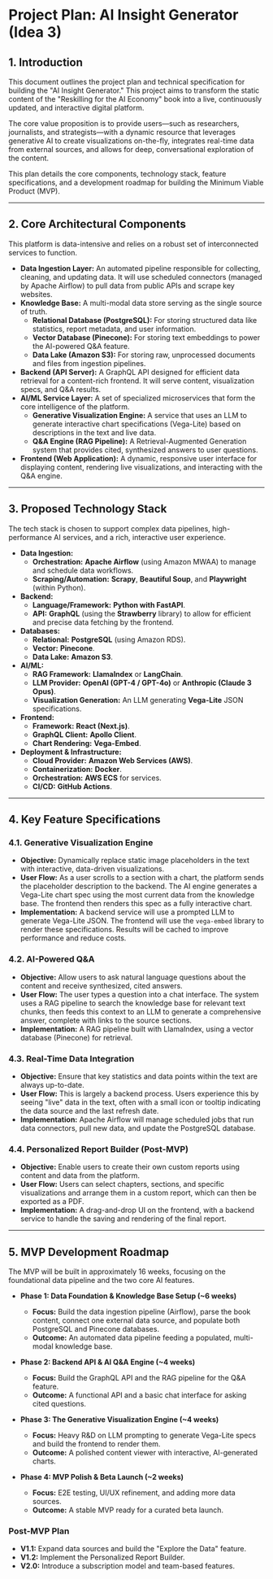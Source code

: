# Project Plan: AI Insight Generator (Idea 3)

## 1. Introduction

This document outlines the project plan and technical specification for building the "AI Insight Generator." This project aims to transform the static content of the "Reskilling for the AI Economy" book into a live, continuously updated, and interactive digital platform.

The core value proposition is to provide users—such as researchers, journalists, and strategists—with a dynamic resource that leverages generative AI to create visualizations on-the-fly, integrates real-time data from external sources, and allows for deep, conversational exploration of the content.

This plan details the core components, technology stack, feature specifications, and a development roadmap for building the Minimum Viable Product (MVP).

---

## 2. Core Architectural Components

This platform is data-intensive and relies on a robust set of interconnected services to function.

*   **Data Ingestion Layer:** An automated pipeline responsible for collecting, cleaning, and updating data. It will use scheduled connectors (managed by Apache Airflow) to pull data from public APIs and scrape key websites.  
*   **Knowledge Base:** A multi-modal data store serving as the single source of truth.  
    *   **Relational Database (PostgreSQL):** For storing structured data like statistics, report metadata, and user information.  
    *   **Vector Database (Pinecone):** For storing text embeddings to power the AI-powered Q&A feature.  
    *   **Data Lake (Amazon S3):** For storing raw, unprocessed documents and files from ingestion pipelines.  
*   **Backend (API Server):** A GraphQL API designed for efficient data retrieval for a content-rich frontend. It will serve content, visualization specs, and Q&A results.  
*   **AI/ML Service Layer:** A set of specialized microservices that form the core intelligence of the platform.  
    *   **Generative Visualization Engine:** A service that uses an LLM to generate interactive chart specifications (Vega-Lite) based on descriptions in the text and live data.  
    *   **Q&A Engine (RAG Pipeline):** A Retrieval-Augmented Generation system that provides cited, synthesized answers to user questions.  
*   **Frontend (Web Application):** A dynamic, responsive user interface for displaying content, rendering live visualizations, and interacting with the Q&A engine.

---

## 3. Proposed Technology Stack

The tech stack is chosen to support complex data pipelines, high-performance AI services, and a rich, interactive user experience.

*   **Data Ingestion:**  
    *   **Orchestration:** **Apache Airflow** (using Amazon MWAA) to manage and schedule data workflows.  
    *   **Scraping/Automation:** **Scrapy**, **Beautiful Soup**, and **Playwright** (within Python).  
*   **Backend:**  
    *   **Language/Framework:** **Python with FastAPI**.  
    *   **API:** **GraphQL** (using the **Strawberry** library) to allow for efficient and precise data fetching by the frontend.  
*   **Databases:**  
    *   **Relational:** **PostgreSQL** (using Amazon RDS).  
    *   **Vector:** **Pinecone**.  
    *   **Data Lake:** **Amazon S3**.  
*   **AI/ML:**  
    *   **RAG Framework:** **LlamaIndex** or **LangChain**.  
    *   **LLM Provider:** **OpenAI (GPT-4 / GPT-4o)** or **Anthropic (Claude 3 Opus)**.  
    *   **Visualization Generation:** An LLM generating **Vega-Lite** JSON specifications.  
*   **Frontend:**  
    *   **Framework:** **React (Next.js)**.  
    *   **GraphQL Client:** **Apollo Client**.  
    *   **Chart Rendering:** **Vega-Embed**.  
*   **Deployment & Infrastructure:**  
    *   **Cloud Provider:** **Amazon Web Services (AWS)**.  
    *   **Containerization:** **Docker**.  
    *   **Orchestration:** **AWS ECS** for services.  
    *   **CI/CD:** **GitHub Actions**.

---

## 4. Key Feature Specifications

### 4.1. Generative Visualization Engine  
*   **Objective:** Dynamically replace static image placeholders in the text with interactive, data-driven visualizations.  
*   **User Flow:** As a user scrolls to a section with a chart, the platform sends the placeholder description to the backend. The AI engine generates a Vega-Lite chart spec using the most current data from the knowledge base. The frontend then renders this spec as a fully interactive chart.  
*   **Implementation:** A backend service will use a prompted LLM to generate Vega-Lite JSON. The frontend will use the `vega-embed` library to render these specifications. Results will be cached to improve performance and reduce costs.

### 4.2. AI-Powered Q&A  
*   **Objective:** Allow users to ask natural language questions about the content and receive synthesized, cited answers.  
*   **User Flow:** The user types a question into a chat interface. The system uses a RAG pipeline to search the knowledge base for relevant text chunks, then feeds this context to an LLM to generate a comprehensive answer, complete with links to the source sections.  
*   **Implementation:** A RAG pipeline built with LlamaIndex, using a vector database (Pinecone) for retrieval.

### 4.3. Real-Time Data Integration  
*   **Objective:** Ensure that key statistics and data points within the text are always up-to-date.  
*   **User Flow:** This is largely a backend process. Users experience this by seeing "live" data in the text, often with a small icon or tooltip indicating the data source and the last refresh date.  
*   **Implementation:** Apache Airflow will manage scheduled jobs that run data connectors, pull new data, and update the PostgreSQL database.

### 4.4. Personalized Report Builder (Post-MVP)  
*   **Objective:** Enable users to create their own custom reports using content and data from the platform.  
*   **User Flow:** Users can select chapters, sections, and specific visualizations and arrange them in a custom report, which can then be exported as a PDF.  
*   **Implementation:** A drag-and-drop UI on the frontend, with a backend service to handle the saving and rendering of the final report.

---

## 5. MVP Development Roadmap

The MVP will be built in approximately 16 weeks, focusing on the foundational data pipeline and the two core AI features.

*   **Phase 1: Data Foundation & Knowledge Base Setup (~6 weeks)**  
    *   **Focus:** Build the data ingestion pipeline (Airflow), parse the book content, connect one external data source, and populate both PostgreSQL and Pinecone databases.  
    *   **Outcome:** An automated data pipeline feeding a populated, multi-modal knowledge base.

*   **Phase 2: Backend API & AI Q&A Engine (~4 weeks)**  
    *   **Focus:** Build the GraphQL API and the RAG pipeline for the Q&A feature.  
    *   **Outcome:** A functional API and a basic chat interface for asking cited questions.

*   **Phase 3: The Generative Visualization Engine (~4 weeks)**  
    *   **Focus:** Heavy R&D on LLM prompting to generate Vega-Lite specs and build the frontend to render them.  
    *   **Outcome:** A polished content viewer with interactive, AI-generated charts.

*   **Phase 4: MVP Polish & Beta Launch (~2 weeks)**  
    *   **Focus:** E2E testing, UI/UX refinement, and adding more data sources.  
    *   **Outcome:** A stable MVP ready for a curated beta launch.

### Post-MVP Plan  
*   **V1.1:** Expand data sources and build the "Explore the Data" feature.  
*   **V1.2:** Implement the Personalized Report Builder.  
*   **V2.0:** Introduce a subscription model and team-based features.


